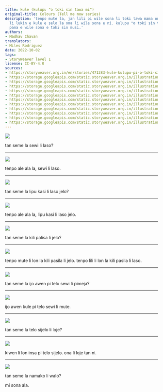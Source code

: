 ```yaml
---
title: kule (kulupu "o toki sin tawa mi")
original-title: Colours (Tell me now series)
description: 'tenpo mute la, jan lili pi wile sona li toki tawa mama ona tan ni: ona
  li lukin e kule e selo la ona li wile sona e ni. kulupu "o toki sin tawa mi" li
  pana e wile sona e toki sin musi.'
authors:
- Madhav Chavan
translators:
- Miles Rodriguez
date: 2022-10-02
tags:
- StoryWeaver level 1
license: CC-BY-4.0
sources:
- https://storyweaver.org.in/en/stories/471383-kule-kulupu-pi-o-toki-sin-tawa-mi
- https://storage.googleapis.com/static.storyweaver.org.in/illustration_crops/5965/size7/14a3b7727bfd63a6e9115a8666f19ea9.jpg
- https://storage.googleapis.com/static.storyweaver.org.in/illustration_crops/5966/size7/35fcb11dae640fc4d5f937502de8d248.jpg
- https://storage.googleapis.com/static.storyweaver.org.in/illustration_crops/5967/size7/5f973266e8efbc0f004be351f6e95169.jpg
- https://storage.googleapis.com/static.storyweaver.org.in/illustration_crops/5968/size7/88087a47c4bd04f6840b76b723672ed3.jpg
- https://storage.googleapis.com/static.storyweaver.org.in/illustration_crops/5969/size7/7cc90455b0e43e4e9647d58afda48aa8.jpg
- https://storage.googleapis.com/static.storyweaver.org.in/illustration_crops/5970/size7/d13c597983f2c4801fbe8437cdb14940.jpg
- https://storage.googleapis.com/static.storyweaver.org.in/illustration_crops/5971/size7/4a8fa198e74a4e8fc90e87276a64bbb1.jpg
- https://storage.googleapis.com/static.storyweaver.org.in/illustration_crops/5972/size7/e52fb2150212e6fcfa36fa6d1048572a.jpg
- https://storage.googleapis.com/static.storyweaver.org.in/illustration_crops/5973/size7/d0d0f57eb2cd2f5c8a9bc260bc5fffe7.jpg
- https://storage.googleapis.com/static.storyweaver.org.in/illustration_crops/5974/size7/fe3b380b332f9894e06498a37907bd95.jpg
- https://storage.googleapis.com/static.storyweaver.org.in/illustration_crops/5975/size7/841b678fc48491539763e8df12bfaaea.jpg
---
```


![](https://storage.googleapis.com/static.storyweaver.org.in/illustration_crops/5965/size7/14a3b7727bfd63a6e9115a8666f19ea9.jpg)

tan seme la sewi li laso?

---

![](https://storage.googleapis.com/static.storyweaver.org.in/illustration_crops/5966/size7/35fcb11dae640fc4d5f937502de8d248.jpg)

tenpo ale ala la, sewi li laso.

---

![](https://storage.googleapis.com/static.storyweaver.org.in/illustration_crops/5967/size7/5f973266e8efbc0f004be351f6e95169.jpg)

tan seme la lipu kasi li laso jelo?

---

![](https://storage.googleapis.com/static.storyweaver.org.in/illustration_crops/5968/size7/88087a47c4bd04f6840b76b723672ed3.jpg)

tenpo ale ala la, lipu kasi li laso jelo.

---

![](https://storage.googleapis.com/static.storyweaver.org.in/illustration_crops/5969/size7/7cc90455b0e43e4e9647d58afda48aa8.jpg)

﻿tan seme la kili palisa li jelo?

---

![](https://storage.googleapis.com/static.storyweaver.org.in/illustration_crops/5970/size7/d13c597983f2c4801fbe8437cdb14940.jpg)

tenpo mute li lon la kili pasila li jelo. tenpo lili li lon la kili pasila li laso.

---

![](https://storage.googleapis.com/static.storyweaver.org.in/illustration_crops/5971/size7/4a8fa198e74a4e8fc90e87276a64bbb1.jpg)

﻿tan seme la ijo awen pi telo sewi li pimeja?

---

![](https://storage.googleapis.com/static.storyweaver.org.in/illustration_crops/5972/size7/e52fb2150212e6fcfa36fa6d1048572a.jpg)

ijo awen kule pi telo sewi li mute.

---

![](https://storage.googleapis.com/static.storyweaver.org.in/illustration_crops/5973/size7/d0d0f57eb2cd2f5c8a9bc260bc5fffe7.jpg)

tan seme la telo sijelo li loje?

---

![](https://storage.googleapis.com/static.storyweaver.org.in/illustration_crops/5974/size7/fe3b380b332f9894e06498a37907bd95.jpg)

kiwen li lon insa pi telo sijelo. ona li loje tan ni.

---

![](https://storage.googleapis.com/static.storyweaver.org.in/illustration_crops/5975/size7/841b678fc48491539763e8df12bfaaea.jpg)

tan seme la namako li walo?

mi sona ala.
